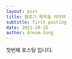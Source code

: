 ```yaml
---
layout: post
title: 블로그 제작을 마치며
subtitle: first posting
date: 2021-10-15
author: Areum-Jung
---
```


첫번째 포스팅 입니다.